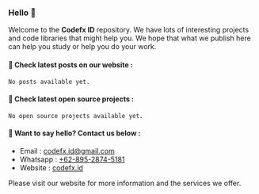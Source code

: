 ### Hello 👋

Welcome to the **Codefx ID** repository. We have lots of interesting projects and code libraries that might help you. We hope that what we publish here can help you study or help you do your work.

#### 📢 Check latest posts on our website :
    No posts available yet.

#### 📢 Check latest open source projects :
    No open source projects available yet.

#### 📢 Want to say hello? Contact us below :
- Email : codefx.id@gmail.com
- Whatsapp : [+62-895-2874-5181](https://api.whatsapp.com/send/?phone=6289528745181)
- Website : [codefx.id](https://codefx.id)

Please visit our website for more information and the services we offer.